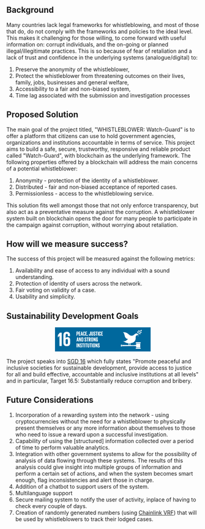 ## Background

Many countries lack legal frameworks for whistleblowing, and most of those that do, do not comply with the frameworks and policies to the ideal level. This makes it challenging for those willing, to come forward with useful information on: corrupt individuals, and the on-going or planned illegal/illegitimate practices.
This is so because of fear of retaliation and a lack of trust and confidence in the underlying systems (analogue/digital) to:
1. Preserve the anonymity of the whistleblower,
2. Protect the whistleblower from threatening outcomes on their lives, family, jobs, businesses and general welfare,
3. Accessibility to a fair and non-biased system,
4. Time lag associated with the submission and investigation processes

## Proposed Solution

The main goal of the project titled, "WHISTLEBLOWER: Watch-Guard" is to offer a platform that citizens can use to hold government agencies, organizations and institutions accountable in terms of service.
This project aims to build a safe, secure, trustworthy, responsive and reliable product called "Watch-Guard", with blockchain as the underlying framework.
The following properties offered by a blockchain will address the main concerns of a potential whistleblower:
1. Anonymity - protection of the identity of a whistleblower.
2. Distributed - fair and non-biased acceptance of reported cases.
3. Permissionless - access to the whistleblowing service.

This solution fits well amongst those that not only enforce transparency, but also act as a preventative measure against the corruption.
A whistleblower system built on blockchain opens the door for many people to participate in the campaign against corruption, without worrying about retaliation.

## How will we measure success?

The success of this project will be measured against the following metrics:
1. Availability and ease of access to any individual with a sound understanding.
2. Protection of identity of users across the network.
3. Fair voting on validity of a case.
4. Usability and simplicity.

## Sustainability Development Goals

<span style="display:block;text-align:center"><img width="250" src="assets\sdg16.png"></span>

The project speaks into [SGD 16](https://www.un.org/sustainabledevelopment/peace-justice/) which fully states "Promote peaceful and inclusive societies for sustainable development, provide access to justice for all and build effective, accountable and inclusive institutions at all levels" and in particular, Target 16.5: Substantially reduce corruption and bribery.

## Future Considerations

1. Incorporation of a rewarding system into the network - using cryptocurrencies without the need for a whistleblower to physically present themselves or any more information about themselves to those who need to issue a reward upon a successful investigation.
2. Capability of using the [structured] information collected over a period of time to perform valuable analytics.
3. Integration with other government systems to allow for the possibility of analysis of data flowing through these systems. The results of this analysis could give insight into multiple groups of information and perform a certain set of actions, and when the system becomes smart enough, flag inconsistencies and alert those in charge.
4. Addition of a chatbot to support users of the system.
5. Multilanguage support
6. Secure mailing system to notify the user of activity, inplace of having to check every couple of days.
7. Creation of randomly generated numbers (using [Chainlink VRF](https://docs.chain.link/docs/chainlink-vrf-api-reference)) that will be used by whistleblowers to track their lodged cases.